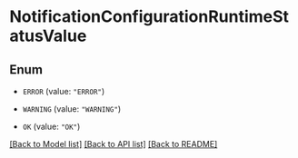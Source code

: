 # NotificationConfigurationRuntimeStatusValue

## Enum


* `ERROR` (value: `"ERROR"`)

* `WARNING` (value: `"WARNING"`)

* `OK` (value: `"OK"`)


[[Back to Model list]](../README.md#documentation-for-models) [[Back to API list]](../README.md#documentation-for-api-endpoints) [[Back to README]](../README.md)


